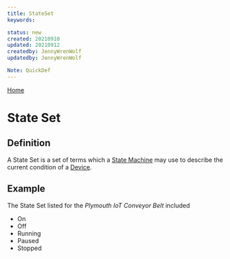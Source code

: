 ```yaml
---
title: StateSet
keywords: 

status: new
created: 20210910
updated: 20210912
createdby: JennyWrenWolf
updatedby: JennyWrenWolf

Note: QuickDef
---
```

[Home](../Index.md)

# State Set

## Definition
A State Set is a set of terms which a [State Machine](./Glossary/StateMachine.md) may use to describe the current condition of a [Device](./Glossary/Device.md).

## Example
The State Set listed for the *Plymouth IoT Conveyor Belt* included
- On
- Off
- Running
- Paused
- Stopped